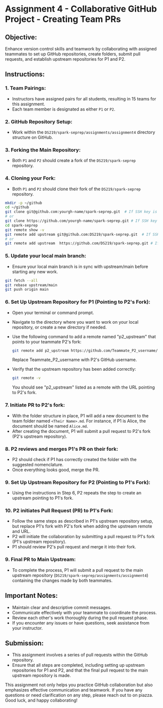 # Assignment 4 - Collaborative GitHub Project - Creating Team PRs

## Objective:

Enhance version control skills and teamwork by collaborating with assigned teammates to set up GitHub repositories, create folders, submit pull requests, and establish upstream repositories for P1 and P2.

## Instructions:

### 1. Team Pairings:

- Instructors have assigned pairs for all students, resulting in 15 teams for this assignment.
- Each team member is designated as either `P1` or `P2`.

### 2. GitHub Repository Setup:

- Work within the `DS219/spark-seprep/assignments/assignment4` directory structure on GitHub.

### 3. Forking the Main Repository:

- Both `P1` and `P2` should create a fork of the `DS219/spark-seprep` repository.

### 4. Cloning your Fork:

- Both `P1` and `P2` should clone their fork of the `DS219/spark-seprep` repository.

```bash
mkdir -p ~/github
cd ~/github
git clone git@github.com:yourgh-name/spark-seprep.git  # If SSH key is set correctly in GH
# or
git clone https://github.com/yourgh-name/spark-seprep.git # If SSH key is not set correctly in GH
cd spark-seprep
git remote show -v
git remote add upstream git@github.com:DS219/spark-seprep.git  # If SSH key is set correctly in GH
# or
git remote add upstream  https://github.com/DS219/spark-seprep.git # If SSH key is not set correctly in GH
```

### 5. Update your local main branch:

- Ensure your local main branch is in sync with upstream/main before starting any new work.

```bash
git fetch --all
git rebase upstream/main
git push origin main
```

### 6. Set Up Upstream Repository for P1 (Pointing to P2's Fork):

- Open your terminal or command prompt.
- Navigate to the directory where you want to work on your local repository, or create a new directory if needed.
- Use the following command to add a remote named "p2_upstream" that points to your teammate P2's fork:

   ```bash
   git remote add p2_upstream https://github.com/Teammate_P2_username/spark-seprep.git
   ```

   Replace Teammate_P2_username with P2's GitHub username.
   
- Verify that the upstream repository has been added correctly:

   ```bash
   git remote -v
   ```

   You should see "p2_upstream" listed as a remote with the URL pointing to P2's fork.

### 7. Initiate PR to P2's fork:

- With the folder structure in place, P1 will add a new document to the team folder named `<Their Name>.md`. For instance, if P1 is Alice, the document should be named `Alice.md`.
- After creating the document, P1 will submit a pull request to P2's fork (P2's upstream repository).

### 8. P2 reviews and merges P1's PR on their fork:

- P2 should check if P1 has correctly created the folder with the suggested nomenclature.
- Once everything looks good, merge the PR.

### 9. Set Up Upstream Repository for P2 (Pointing to P1's Fork):

- Using the instructions in Step 6, P2 repeats the step to create an upstream pointing to P1's fork.

### 10. P2 initiates Pull Request (PR) to P1's Fork:

- Follow the same steps as described in P1's upstream repository setup, but replace P1's fork with P2's fork when adding the upstream remote and URL.
-  P2 will initiate the collaboration by submitting a pull request to P1's fork (P1's upstream repository).
-  P1 should review P2's pull request and merge it into their fork.

### 9. Final PR to Main Upstream:

- To complete the process, P1 will submit a pull request to the main upstream repository (`DS219/spark-seprep/assignments/assignment4`) containing the changes made by both teammates.

## Important Notes:

- Maintain clear and descriptive commit messages.
- Communicate effectively with your teammate to coordinate the process.
- Review each other's work thoroughly during the pull request phase.
- If you encounter any issues or have questions, seek assistance from your instructor.

## Submission:

- This assignment involves a series of pull requests within the GitHub repository.
- Ensure that all steps are completed, including setting up upstream repositories for P1 and P2, and that the final pull request to the main upstream repository is made.

This assignment not only helps you practice GitHub collaboration but also emphasizes effective communication and teamwork. If you have any questions or need clarification on any step, please reach out to on piazza. Good luck, and happy collaborating!

